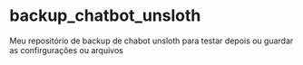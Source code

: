 # backup_chatbot_unsloth
Meu repositório de backup de chabot unsloth para testar depois ou guardar as confirgurações ou arquivos

